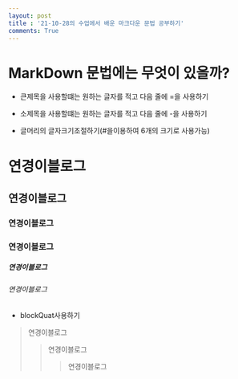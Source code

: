 ```yaml
---
layout: post
title : '21-10-28의 수업에서 배운 마크다운 문법 공부하기'
comments: True
---
```

# MarkDown 문법에는 무엇이 있을까?
- 큰제목을 사용할떄는 원하는 글자를 적고 다음 줄에 =을 사용하기

- 소제목을 사용할떄는 원하는 글자를 적고 다음 줄에 -을 사용하기

- 글머리의 글자크기조절하기(#을이용하여 6개의 크기로 사용가능)
# 연경이블로그
## 연경이블로그
### 연경이블로그
### 연경이블로그
##### 연경이블로그
###### 연경이블로그

- blockQuat사용하기
> 연경이블로그
>> 연경이블로그
>>> 연경이블로그